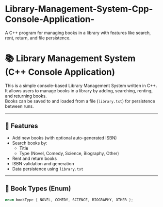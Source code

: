 # Library-Management-System-Cpp-Console-Application-
A C++ program for managing books in a library with features like search, rent, return, and file persistence.

# 📚 Library Management System (C++ Console Application)

This is a simple console-based Library Management System written in C++.  
It allows users to manage books in a library by adding, searching, renting, and returning books.  
Books can be saved to and loaded from a file (`library.txt`) for persistence between runs.

---

## 🚀 Features

- Add new books (with optional auto-generated ISBN)
- Search books by:
  - Title
  - Type (Novel, Comedy, Science, Biography, Other)
- Rent and return books
- ISBN validation and generation
- Data persistence using `library.txt`

---

## 🧠 Book Types (Enum)

```cpp
enum bookType { NOVEL, COMEDY, SCIENCE, BIOGRAPHY, OTHER };
